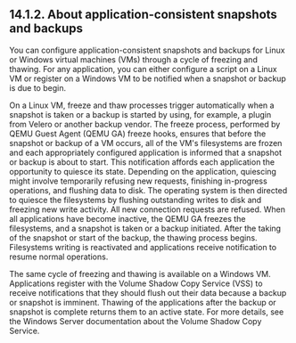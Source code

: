 ## 14.1.2. About application-consistent snapshots and backups

You can configure application-consistent snapshots and backups for Linux or Windows virtual machines (VMs) through a cycle of freezing and thawing. For any application, you can either configure a script on a Linux VM or register on a Windows VM to be notified when a snapshot or backup is due to begin.

On a Linux VM, freeze and thaw processes trigger automatically when a snapshot is taken or a backup is started by using, for example, a plugin from Velero or another backup vendor. The freeze process, performed by QEMU Guest Agent (QEMU GA) freeze hooks, ensures that before the snapshot or backup of a VM occurs, all of the VM's filesystems are frozen and each appropriately configured application is informed that a snapshot or backup is about to start. This notification affords each application the opportunity to quiesce its state. Depending on the application, quiescing might involve temporarily refusing new requests, finishing in-progress operations, and flushing data to disk. The operating system is then directed to quiesce the filesystems by flushing outstanding writes to disk and freezing new write activity. All new connection requests are refused. When all applications have become inactive, the QEMU GA freezes the filesystems, and a snapshot is taken or a backup initiated. After the taking of the snapshot or start of the backup, the thawing process begins. Filesystems writing is reactivated and applications receive notification to resume normal operations.

The same cycle of freezing and thawing is available on a Windows VM. Applications register with the Volume Shadow Copy Service (VSS) to receive notifications that they should flush out their data because a backup or snapshot is imminent. Thawing of the applications after the backup or snapshot is complete returns them to an active state. For more details, see the Windows Server documentation about the Volume Shadow Copy Service.

